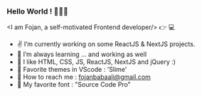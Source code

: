 ### Hello World ! 👋😄👋

 <I am Fojan, a self-motivated Frontend developer/> :point_right: 💻

- ✌  I’m currently working on some ReactJS & NextJS projects.
- 🌱 I’m always learning ... and working as well
- 💛 I like HTML, CSS, JS, ReactJS, NextJS and jQuery :)
- 🍬 Favorite themes in VScode : 'Slime'
- 💌 How to reach me : fojanbabaali@gmail.com
- 💙 My favorite font : "Source Code Pro"

